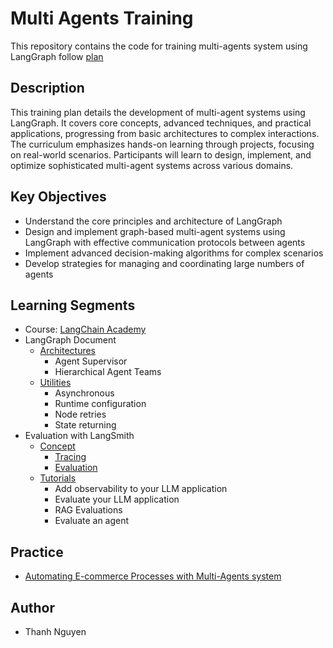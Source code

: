 # Multi Agents Training
This repository contains the code for training multi-agents system using LangGraph follow [plan](https://docs.google.com/document/d/1MbKpfOL28SwjFMueOJEwStXAxfrQnbonCNWDVEk7pP4/edit?tab=t.0)

## Description
This training plan details the development of multi-agent systems using LangGraph. It covers core concepts, advanced techniques, and practical applications, progressing from basic architectures to complex interactions. The curriculum emphasizes hands-on learning through projects, focusing on real-world scenarios. Participants will learn to design, implement, and optimize sophisticated multi-agent systems across various domains.

## Key Objectives
- Understand the core principles and architecture of LangGraph
- Design and implement graph-based multi-agent systems using LangGraph with effective communication protocols between agents
- Implement advanced decision-making algorithms for complex scenarios
- Develop strategies for managing and coordinating large numbers of agents


## Learning Segments
- Course: [LangChain Academy](https://academy.langchain.com/courses/intro-to-langgraph)
- LangGraph Document
  - [Architectures](https://langchain-ai.github.io/langgraph/concepts/multi_agent/)
    - Agent Supervisor
    - Hierarchical Agent Teams
  - [Utilities](https://langchain-ai.github.io/langgraph/how-tos/async/)
    - Asynchronous
    - Runtime configuration
    - Node retries
    - State returning
- Evaluation with LangSmith
  - [Concept](https://docs.smith.langchain.com/concepts)
    - [Tracing](https://docs.smith.langchain.com/concepts/tracing)
    - [Evaluation](https://docs.smith.langchain.com/concepts/evaluation)
  - [Tutorials](https://docs.smith.langchain.com/tutorials)
    - Add observability to your LLM application
    - Evaluate your LLM application
    - RAG Evaluations
    - Evaluate an agent

## Practice
- [Automating E-commerce Processes with Multi-Agents system](https://docs.google.com/document/d/1MbKpfOL28SwjFMueOJEwStXAxfrQnbonCNWDVEk7pP4/edit?tab=t.lxr3tgdmri2u)

## Author
- Thanh Nguyen
